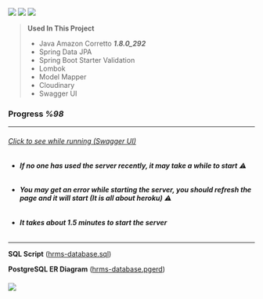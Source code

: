 ![](https://img.shields.io/badge/Java-ED8B00?style=for-the-badge&logo=java&logoColor=white)
![](https://img.shields.io/badge/Spring-6DB33F?style=for-the-badge&logo=spring&logoColor=white)
![](https://img.shields.io/badge/PostgreSQL-316192?style=for-the-badge&logo=postgresql&logoColor=white)

>**Used In This Project**
>* Java Amazon Corretto ***1.8.0_292***
>* Spring Data JPA
>* Spring Boot Starter Validation
>* Lombok
>* Model Mapper
>* Cloudinary
>* Swagger UI
### **Progress _%98_**
___
###### [Click to see while running (Swagger UI)](https://javareactcamp-hrms-backend.herokuapp.com/swagger-ui.html)
* ###### ***If no one has used the server recently, it may take a while to start*** ⚠
* ###### ***You may get an error while starting the server, you should refresh the page and it will start (It is all about heroku)*** ⚠
* ###### ***It takes about 1.5 minutes to start the server***
___
**SQL Script** ([hrms-database.sql](https://github.com/CosmicDust19/kodlama.io-javareactcamp/blob/master/hrms-backend/hrms-database.sql))

**PostgreSQL ER Diagram** ([hrms-database.pgerd](https://github.com/CosmicDust19/kodlama.io-javareactcamp/blob/master/hrms-backend/hrms-database.pgerd))
###### ![](https://user-images.githubusercontent.com/74824916/128173949-ccd41827-4938-4b5a-a6e0-88add8fb2f4e.png)
